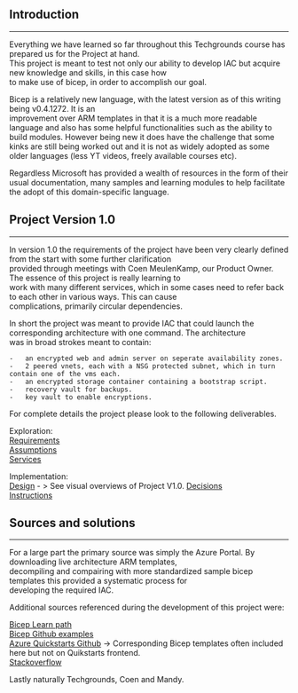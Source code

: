 ## Introduction 
----

Everything we have learned so far throughout this Techgrounds course has prepared us for the Project at hand.  
This project is meant to test not only our ability to develop IAC but acquire new knowledge and skills, in this case how  
to make use of bicep, in order to accomplish our goal.  
  
Bicep is a relatively new language, with the latest version as of this writing being v0.4.1272. It is an  
improvement over ARM templates in that it is a much more readable language and also has some helpful functionalities
such as the ability to build modules. However being new it does have the challenge that some kinks are still being 
worked out and it is not as widely adopted as some older languages (less YT videos, freely available courses etc).

Regardless Microsoft has provided a wealth of resources in the form of their usual documentation, many samples and
learning modules to help facilitate the adopt of this domain-specific language.

## Project Version 1.0
----
In version 1.0 the requirements of the project have been very clearly defined from the start with some further clarification  
provided through meetings with Coen MeulenKamp, our Product Owner. The essence of this project is really learning to  
work with many different services, which in some cases need to refer back to each other in various ways. This can cause  
complications, primarily circular dependencies.  

In short the project was meant to provide IAC that could launch the corresponding architecture with one command. The architecture  
was in broad strokes meant to contain:

    -   an encrypted web and admin server on seperate availability zones.
    -   2 peered vnets, each with a NSG protected subnet, which in turn contain one of the vms each.
    -   an encrypted storage container containing a bootstrap script.
    -   recovery vault for backups.
    -   key vault to enable encryptions.

For complete details the project please look to the following deliverables.  

Exploration:  
 [Requirements](./Documentation/Exploration/01_Requirements.md)  
 [Assumptions](./Documentation/Exploration/02_Assumptions.md)  
 [Services](./Documentation/Exploration/03_Services.md)  
  
Implementation:  
[Design](./Documentation/Implementation/Design.md)  - > See visual overviews of Project V1.0.
[Decisions](./Documentation/Implementation/Decisions.md)  
[Instructions](./Documentation/Implementation/Instructions.md)  
  
## Sources and solutions
----
For a large part the primary source was simply the Azure Portal. By downloading live architecture ARM templates,  
decompiling and compairing with more standardized sample bicep templates this provided a systematic process for  
developing the required IAC.

Additional sources referenced during the development of this project were:  

[Bicep Learn path](https://docs.microsoft.com/en-us/azure/azure-resource-manager/bicep/learn-bicep)  
[Bicep Github examples](https://github.com/Azure/bicep/tree/main/docs/examples)  
[Azure Quickstarts Github](https://github.com/Azure/azure-quickstart-templates/tree/master/quickstarts) -> Corresponding Bicep templates often included here but not on Quikstarts frontend.  
[Stackoverflow](https://stackoverflow.com/)

Lastly naturally Techgrounds, Coen and Mandy.